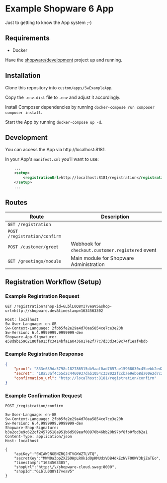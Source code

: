 # Example Shopware 6 App

Just to getting to know the App system ;-)

## Requirements
* Docker

Have the [shopware/development](https://gitlab.shopware.com/shopware/6/product/development) project up and running.

## Installation

Clone this repository into `custom/apps/SwExampleApp`.

Copy the `.env.dist` file to `.env` and adjust it accordingly.

Install Composer dependencies by running `docker-compose run composer composer install`.

Start the App by running `docker-compose up -d`.

## Development

You can access the App via http://localhost:8181.

In your App's `manifest.xml` you’ll want to use:
```xml
    ...
    <setup>
        <registrationUrl>http://localhost:8181/registration</registrationUrl>
    </setup>
    ...
```

## Routes

|Route|Description|
|---|---|
|`GET /registration`||
|`POST /registration/confirm`||
|`POST /customer/greet`|Webhook for `checkout.customer.registered` event|
|`GET /greetings/module`|Main module for Shopware Administration|

## Registration Workflow (Setup)

### Example Registration Request
```http request
GET /registration?shop-id=GLblL0Q8YI7veaV5&shop-url=http://shopware.dev&timestamp=1634563302

Host: localhost
Sw-User-Language: en-GB
Sw-Context-Language: 2fbb5fe2e29a4d70aa5854ce7ce3e20b
Sw-Version: 6.4.9999999.9999999-dev
Shopware-App-Signature: e58d9b15962180fe013fc3414bfa1a0436017e2f77c7d33d3459c74f1eaf4bdb
```

### Example Registration Response
```json
{
    "proof": "833e639da5798c182786515db9aaf0ad7657ae15968030c45bebb2ed26e8309d",
    "secret": "18a53af4c55d2c4460937dab1054c338022fccbae9eb68da00e2d7c3e3c62b87",
    "confirmation_url": "http://localhost:8181/registration/confirm"
}
```

### Example Confirmation Request
```http request
POST /registration/confirm

Sw-User-Language: en-GB
Sw-Context-Language: 2fbb5fe2e29a4d70aa5854ce7ce3e20b
Sw-Version: 6.4.9999999.9999999-dev
Shopware-Shop-Signature: b3a2cc3e9c622cf24579518a951b6d569eaf00970b46bb20b97bf8fb0fbdb2a1
Content-Type: application/json
Host: localhost

{
    "apiKey":"SWIAWJNGBNZRQJHTVGKWZTLVTQ",
    "secretKey":"MWN0a3ppZXZSOWpLRUk1d0pKMUdxVDB4dkEzNVFOOWY3bjZaTEo",
    "timestamp":"1634563305",
    "shopUrl":"http:\/\/shopware-cloud.swag:8000",
    "shopId":"GLblL0Q8YI7veaV5"
}
```
